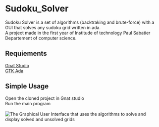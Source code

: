 # Sudoku_Solver

Sudoku Solver is a set of algorithms (backtraking and brute-force) with a GUI that solves any sudoku grid written in ada.<br />
A project made in the first year of Institude of technology Paul Sabatier Departement of computer science.<br />

## Requiements
[Gnat Studio](https://www.adacore.com/download/more)<br />
[GTK Ada](https://www.adacore.com/download/more)<br />


## Simple Usage
Open the cloned project in Gnat studio<br />
Run the main program<br /><br />
![The Graphical User Interface that uses the algorithms to solve and display solved and unsolved grids](https://github.com/as9459/projet.archives/blob/main/Sudoku_Solver/GUI.png?raw=true)



